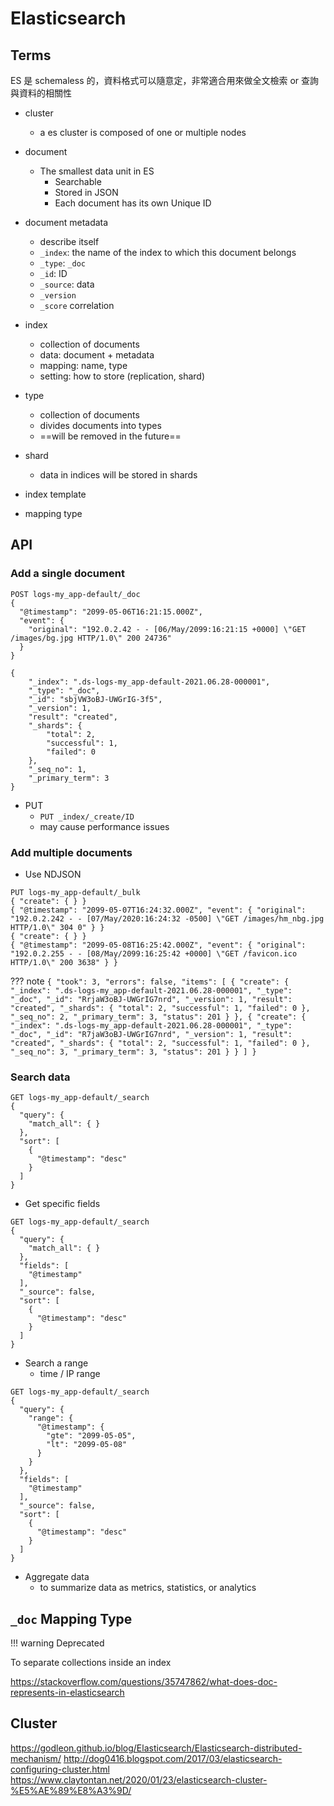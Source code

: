 # Elasticsearch

## Terms

ES 是 schemaless 的，資料格式可以隨意定，非常適合用來做全文檢索 or 查詢與資料的相關性

* cluster
    * a es cluster is composed of one or multiple nodes
* document
    * The smallest data unit in ES
        * Searchable
        * Stored in JSON
        * Each document has its own Unique ID
* document metadata
    * describe itself
    * `_index`: the name of the index to which this document belongs
    * `_type`: `_doc`
    * `_id`: ID
    * `_source`: data
    * `_version`
    * `_score` correlation

* index
    * collection of documents
    * data: document + metadata
    * mapping: name, type
    * setting: how to store (replication, shard)

* type
    * collection of documents
    * divides documents into types
    * ==will be removed in the future==
* shard
    * data in indices will be stored in shards
* index template
* mapping type

## API

### Add a single document

```
POST logs-my_app-default/_doc
{
  "@timestamp": "2099-05-06T16:21:15.000Z",
  "event": {
    "original": "192.0.2.42 - - [06/May/2099:16:21:15 +0000] \"GET /images/bg.jpg HTTP/1.0\" 200 24736"
  }
}
```

```
{
    "_index": ".ds-logs-my_app-default-2021.06.28-000001",
    "_type": "_doc",
    "_id": "sbjVW3oBJ-UWGrIG-3f5",
    "_version": 1,
    "result": "created",
    "_shards": {
        "total": 2,
        "successful": 1,
        "failed": 0
    },
    "_seq_no": 1,
    "_primary_term": 3
}
```

* PUT
    * `PUT _index/_create/ID`
    * may cause performance issues

### Add multiple documents
  * Use NDJSON

```
PUT logs-my_app-default/_bulk
{ "create": { } }
{ "@timestamp": "2099-05-07T16:24:32.000Z", "event": { "original": "192.0.2.242 - - [07/May/2020:16:24:32 -0500] \"GET /images/hm_nbg.jpg HTTP/1.0\" 304 0" } }
{ "create": { } }
{ "@timestamp": "2099-05-08T16:25:42.000Z", "event": { "original": "192.0.2.255 - - [08/May/2099:16:25:42 +0000] \"GET /favicon.ico HTTP/1.0\" 200 3638" } }

```

??? note
    ```
    {
        "took": 3,
        "errors": false,
        "items": [
            {
                "create": {
                    "_index": ".ds-logs-my_app-default-2021.06.28-000001",
                    "_type": "_doc",
                    "_id": "RrjaW3oBJ-UWGrIG7nrd",
                    "_version": 1,
                    "result": "created",
                    "_shards": {
                        "total": 2,
                        "successful": 1,
                        "failed": 0
                    },
                    "_seq_no": 2,
                    "_primary_term": 3,
                    "status": 201
                }
            },
            {
                "create": {
                    "_index": ".ds-logs-my_app-default-2021.06.28-000001",
                    "_type": "_doc",
                    "_id": "R7jaW3oBJ-UWGrIG7nrd",
                    "_version": 1,
                    "result": "created",
                    "_shards": {
                        "total": 2,
                        "successful": 1,
                        "failed": 0
                    },
                    "_seq_no": 3,
                    "_primary_term": 3,
                    "status": 201
                }
            }
        ]
    }
    ```

### Search data

```
GET logs-my_app-default/_search
{
  "query": {
    "match_all": { }
  },
  "sort": [
    {
      "@timestamp": "desc"
    }
  ]
}
```

* Get specific fields

```
GET logs-my_app-default/_search
{
  "query": {
    "match_all": { }
  },
  "fields": [
    "@timestamp"
  ],
  "_source": false,
  "sort": [
    {
      "@timestamp": "desc"
    }
  ]
}
```

* Search a range
    * time / IP range

```
GET logs-my_app-default/_search
{
  "query": {
    "range": {
      "@timestamp": {
        "gte": "2099-05-05",
        "lt": "2099-05-08"
      }
    }
  },
  "fields": [
    "@timestamp"
  ],
  "_source": false,
  "sort": [
    {
      "@timestamp": "desc"
    }
  ]
}
```

 * Aggregate data
     * to summarize data as metrics, statistics, or analytics


## `_doc` Mapping Type

!!! warning
    Deprecated

To separate collections inside an index

https://stackoverflow.com/questions/35747862/what-does-doc-represents-in-elasticsearch


## Cluster

https://godleon.github.io/blog/Elasticsearch/Elasticsearch-distributed-mechanism/
http://dog0416.blogspot.com/2017/03/elasticsearch-configuring-cluster.html
https://www.claytontan.net/2020/01/23/elasticsearch-cluster-%E5%AE%89%E8%A3%9D/

